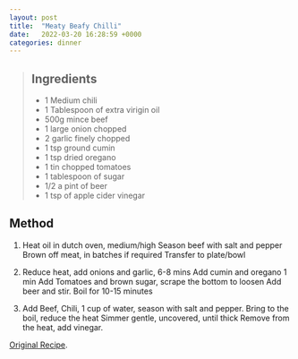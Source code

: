 ```yaml
---
layout: post
title:  "Meaty Beafy Chilli"
date:   2022-03-20 16:28:59 +0000
categories: dinner
---
```

> ## Ingredients
>
> - 1 Medium chili
> - 1 Tablespoon of extra virigin oil
> - 500g mince beef
> - 1 large onion chopped
> - 2 garlic finely chopped
> - 1 tsp ground cumin
> - 1 tsp dried oregano
> - 1 tin chopped tomatoes
> - 1 tablespoon of sugar
> - 1/2 a pint of beer
> - 1 tsp of apple cider vinegar



## Method


1. Heat oil in dutch oven, medium/high
Season beef with salt and pepper
Brown off meat, in batches if required
Transfer to plate/bowl

2. Reduce heat, add onions and garlic, 6-8 mins
Add cumin and oregano 1 min
Add Tomatoes and brown sugar, scrape the bottom to loosen
Add beer and stir. Boil for 10-15 minutes

3. Add Beef, Chili, 1 cup of water, season with salt and pepper.
Bring to the boil, reduce the heat
Simmer gentle, uncovered, until thick
Remove from the heat, add vinegar.


[Original Recipe][original-recipe].

[original-recipe]: https://www.bonappetit.com/recipe/meaty-beef-chili
